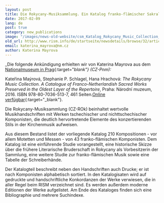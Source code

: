 ```yaml
---
layout: post
title: Die Rokycany-Musiksammlung. Ein Katalog franko-flämischer Sakralmusik aus den ältesten Teilen des Bestandes
date: 2017-02-09
lang: de
post: true
category: new_publications
image: "/images/news-old-website/csm_Katalog_Rokycany_Music_Collection_6f7eb13845.jpg"
old_url: http://www.rism.info/de/startseite/newsdetails/browse/32/article/64/the-rokycany-music-collection-a-catalogue-of-franco-netherlandish-sacred-works-preserved-in-the-old.html
email: katerina_mayrova@nm.cz
author: Katerina Mayrova
---
```


_Die folgende Ankündigung erhielten wir von Katerina Mayrova aus dem [Nationalmuseum in Prag](http://www.nm.cz/Publications/Electronic-Publications/The-Rokycany-Music-Collection-A-Catalogue-of-Franco-Netherlandish-Sacred-Works-Preserved-in-the-Oldest-Layer-of-the-Repertoire.html){:target="_blank"} (CZ-Pnm):_

Kateřina Maýrová, Stephanie P. Schlagel, Hana Hrachová: _The Rokycany Music Collection. A Catalogue of Franco-Netherlandish Sacred Works Preserved in the Oldest Layer of the Repertoire_, Praha: Národní muzeum, 2016. ISBN 978-80-7036-513-7, 461 Seiten.[Online verfügbar](http://www.nm.cz/admin/files/File/download/epublikace/Rokycanska-hudebni-sbirka.pdf){:target="_blank"}.

Die Rokycany-Musiksammlung (CZ-ROk) beinhaltet wertvolle Musikhandschriften mit Werken tschechischer und nichttschechischer Komponisten, die deutlich hervortretende Elemente des konzertierenden Stils in der Kirchenmusik aufweisen.

Aus diesem Bestand listet der vorliegende Katalog 210 Kompositionen - vor allem Motetten und Messen - von 43 franko-flämischen Komponisten. Dem Katalog ist eine einführende Studie vorangestellt, eine historische Skizze über die frühere Literarische Bruderschaft in Rokycany als Vorbesitzerin der Sammlung, eine weitere Studie zur franko-flämischen Musik sowie eine Tabelle der Schreiberhände.

Der Katalogteil beschreibt neben den Handschriften auch Drucke; er ist nach Komponisten alphabetisch sortiert. In den Katalogisaten wird auf gedruckte und handschriftliche Konkordanzen der Werke verwiesen, die in aller Regel beim RISM verzeichnet sind. Es werden außerdem moderne Editionen der Werke aufgelistet. Am Ende des Kataloges finden sich eine Bibliographie und mehrere Suchindexe.